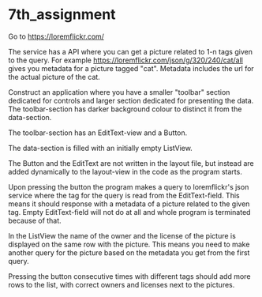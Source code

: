 # 7th_assignment

Go to https://loremflickr.com/

The service has a API where you can get a picture related to 1-n tags given to the query. 
For example https://loremflickr.com/json/g/320/240/cat/all gives you metadata for a picture tagged "cat". 
Metadata includes the url for the actual picture of the cat.

Construct an application where you have a smaller "toolbar" section dedicated for controls and larger section dedicated 
for presenting the data. The toolbar-section has darker background colour to distinct it from the data-section.

The toolbar-section has an EditText-view and a Button.

The data-section is filled with an initially empty ListView.

The Button and the EditText are not written in the layout file, but instead are added dynamically to the layout-view 
in the code as the program starts.

Upon pressing the button the program makes a query to loremflickr's json service where the tag for the query is read 
from the EditText-field. This means it should response with a metadata of a picture related to the given tag. Empty EditText-field will not do at all and whole program is terminated because of that.

In the ListView the name of the owner and the license of the picture is displayed on the same row with the picture. 
This means you need to make another query for the picture based on the metadata you get from the first query.

Pressing the button consecutive times with different tags should add more rows to the list, with correct owners and 
licenses next to the pictures.
